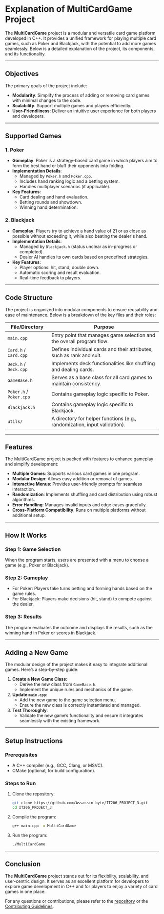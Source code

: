 # Explanation of MultiCardGame Project

The **MultiCardGame** project is a modular and versatile card game platform developed in C++. It provides a unified framework for playing multiple card games, such as Poker and Blackjack, with the potential to add more games seamlessly. Below is a detailed explanation of the project, its components, and its functionality.

---

## Objectives

The primary goals of the project include:
- **Modularity**: Simplify the process of adding or removing card games with minimal changes to the code.
- **Scalability**: Support multiple games and players efficiently.
- **User-Friendliness**: Deliver an intuitive user experience for both players and developers.

---

## Supported Games

### 1. **Poker**
- **Gameplay**: Poker is a strategy-based card game in which players aim to form the best hand or bluff their opponents into folding.
- **Implementation Details**:
  - Managed by `Poker.h` and `Poker.cpp`.
  - Includes hand ranking logic and a betting system.
  - Handles multiplayer scenarios (if applicable).
- **Key Features**:
  - Card dealing and hand evaluation.
  - Betting rounds and showdown.
  - Winning hand determination.

### 2. **Blackjack**
- **Gameplay**: Players try to achieve a hand value of 21 or as close as possible without exceeding it, while also beating the dealer's hand.
- **Implementation Details**:
  - Managed by `Blackjack.h` (status unclear as in-progress or completed).
  - Dealer AI handles its own cards based on predefined strategies.
- **Key Features**:
  - Player options: hit, stand, double down.
  - Automatic scoring and result evaluation.
  - Real-time feedback to players.

---

## Code Structure

The project is organized into modular components to ensure reusability and ease of maintenance. Below is a breakdown of the key files and their roles:

| File/Directory         | Purpose                                                                   |
|------------------------|---------------------------------------------------------------------------|
| `main.cpp`             | Entry point that manages game selection and the overall program flow.    |
| `Card.h` / `Card.cpp`  | Defines individual cards and their attributes, such as rank and suit.    |
| `Deck.h` / `Deck.cpp`  | Implements deck functionalities like shuffling and dealing cards.        |
| `GameBase.h`           | Serves as a base class for all card games to maintain consistency.       |
| `Poker.h` / `Poker.cpp`| Contains gameplay logic specific to Poker.                              |
| `Blackjack.h`          | Contains gameplay logic specific to Blackjack.                          |
| `utils/`               | A directory for helper functions (e.g., randomization, input validation).|

---

## Features

The MultiCardGame project is packed with features to enhance gameplay and simplify development:
- **Multiple Games**: Supports various card games in one program.
- **Modular Design**: Allows easy addition or removal of games.
- **Interactive Menus**: Provides user-friendly prompts for seamless interaction.
- **Randomization**: Implements shuffling and card distribution using robust algorithms.
- **Error Handling**: Manages invalid inputs and edge cases gracefully.
- **Cross-Platform Compatibility**: Runs on multiple platforms without additional setup.

---

## How It Works

### Step 1: Game Selection
When the program starts, users are presented with a menu to choose a game (e.g., Poker or Blackjack).

### Step 2: Gameplay
- For Poker: Players take turns betting and forming hands based on the game rules.
- For Blackjack: Players make decisions (hit, stand) to compete against the dealer.

### Step 3: Results
The program evaluates the outcome and displays the results, such as the winning hand in Poker or scores in Blackjack.

---

## Adding a New Game

The modular design of the project makes it easy to integrate additional games. Here’s a step-by-step guide:
1. **Create a New Game Class**:
   - Derive the new class from `GameBase.h`.
   - Implement the unique rules and mechanics of the game.
2. **Update `main.cpp`**:
   - Add the new game to the game selection menu.
   - Ensure the new class is correctly instantiated and managed.
3. **Test Thoroughly**:
   - Validate the new game’s functionality and ensure it integrates seamlessly with the existing framework.

---

## Setup Instructions

### Prerequisites
- A C++ compiler (e.g., GCC, Clang, or MSVC).
- CMake (optional, for build configuration).

### Steps to Run
1. Clone the repository:
   ```bash
   git clone https://github.com/Assassin-byte/IT206_PROJECT_3.git
   cd IT206_PROJECT_3
   ```
2. Compile the program:
   ```bash
   g++ main.cpp -o MultiCardGame
   ```
3. Run the program:
   ```bash
   ./MultiCardGame
   ```

---

## Conclusion

The **MultiCardGame** project stands out for its flexibility, scalability, and user-centric design. It serves as an excellent platform for developers to explore game development in C++ and for players to enjoy a variety of card games in one place.

For any questions or contributions, please refer to the [repository](https://github.com/Assassin-byte/IT206_PROJECT_3) or the [Contributing Guidelines](#contributing).
